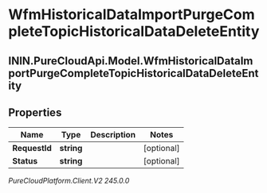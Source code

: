 # WfmHistoricalDataImportPurgeCompleteTopicHistoricalDataDeleteEntity

## ININ.PureCloudApi.Model.WfmHistoricalDataImportPurgeCompleteTopicHistoricalDataDeleteEntity

## Properties

|Name | Type | Description | Notes|
|------------ | ------------- | ------------- | -------------|
| **RequestId** | **string** |  | [optional] |
| **Status** | **string** |  | [optional] |



_PureCloudPlatform.Client.V2 245.0.0_
